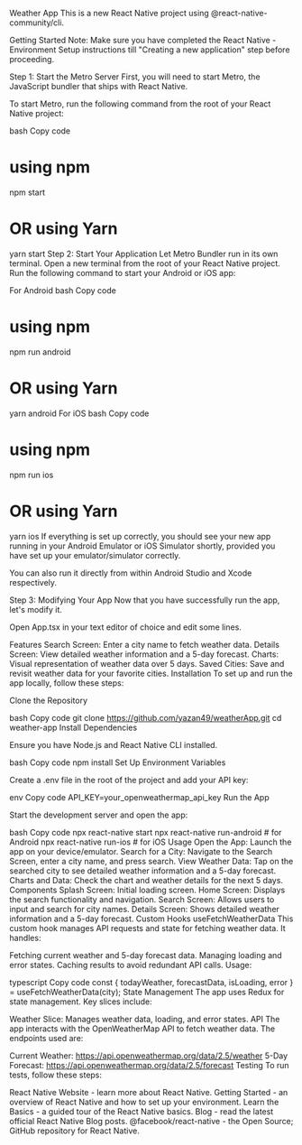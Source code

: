 Weather App
This is a new React Native project using @react-native-community/cli.

Getting Started
Note: Make sure you have completed the React Native - Environment Setup instructions till "Creating a new application" step before proceeding.

Step 1: Start the Metro Server
First, you will need to start Metro, the JavaScript bundler that ships with React Native.

To start Metro, run the following command from the root of your React Native project:

bash
Copy code

# using npm

npm start

# OR using Yarn

yarn start
Step 2: Start Your Application
Let Metro Bundler run in its own terminal. Open a new terminal from the root of your React Native project. Run the following command to start your Android or iOS app:

For Android
bash
Copy code

# using npm

npm run android

# OR using Yarn

yarn android
For iOS
bash
Copy code

# using npm

npm run ios

# OR using Yarn

yarn ios
If everything is set up correctly, you should see your new app running in your Android Emulator or iOS Simulator shortly, provided you have set up your emulator/simulator correctly.

You can also run it directly from within Android Studio and Xcode respectively.

Step 3: Modifying Your App
Now that you have successfully run the app, let's modify it.

Open App.tsx in your text editor of choice and edit some lines.

Features
Search Screen: Enter a city name to fetch weather data.
Details Screen: View detailed weather information and a 5-day forecast.
Charts: Visual representation of weather data over 5 days.
Saved Cities: Save and revisit weather data for your favorite cities.
Installation
To set up and run the app locally, follow these steps:

Clone the Repository

bash
Copy code
git clone https://github.com/yazan49/weatherApp.git
cd weather-app
Install Dependencies

Ensure you have Node.js and React Native CLI installed.

bash
Copy code
npm install
Set Up Environment Variables

Create a .env file in the root of the project and add your API key:

env
Copy code
API_KEY=your_openweathermap_api_key
Run the App

Start the development server and open the app:

bash
Copy code
npx react-native start
npx react-native run-android # for Android
npx react-native run-ios # for iOS
Usage
Open the App: Launch the app on your device/emulator.
Search for a City: Navigate to the Search Screen, enter a city name, and press search.
View Weather Data: Tap on the searched city to see detailed weather information and a 5-day forecast.
Charts and Data: Check the chart and weather details for the next 5 days.
Components
Splash Screen: Initial loading screen.
Home Screen: Displays the search functionality and navigation.
Search Screen: Allows users to input and search for city names.
Details Screen: Shows detailed weather information and a 5-day forecast.
Custom Hooks
useFetchWeatherData
This custom hook manages API requests and state for fetching weather data. It handles:

Fetching current weather and 5-day forecast data.
Managing loading and error states.
Caching results to avoid redundant API calls.
Usage:

typescript
Copy code
const { todayWeather, forecastData, isLoading, error } = useFetchWeatherData(city);
State Management
The app uses Redux for state management. Key slices include:

Weather Slice: Manages weather data, loading, and error states.
API
The app interacts with the OpenWeatherMap API to fetch weather data. The endpoints used are:

Current Weather: https://api.openweathermap.org/data/2.5/weather
5-Day Forecast: https://api.openweathermap.org/data/2.5/forecast
Testing
To run tests, follow these steps:

React Native Website - learn more about React Native.
Getting Started - an overview of React Native and how to set up your environment.
Learn the Basics - a guided tour of the React Native basics.
Blog - read the latest official React Native Blog posts.
@facebook/react-native - the Open Source; GitHub repository for React Native.
